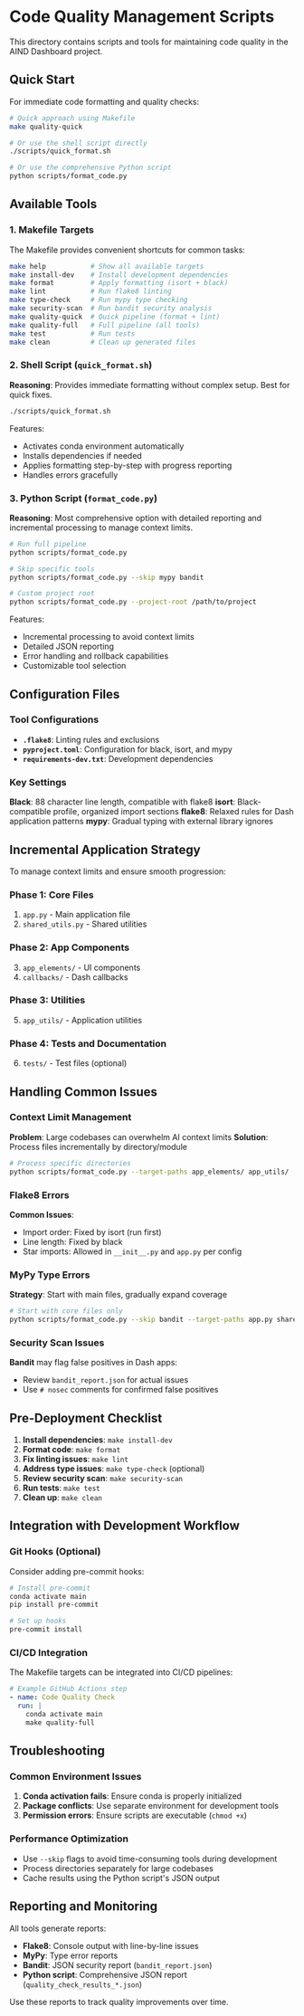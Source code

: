 # Code Quality Management Scripts

This directory contains scripts and tools for maintaining code quality in the AIND Dashboard project.

## Quick Start

For immediate code formatting and quality checks:

```bash
# Quick approach using Makefile
make quality-quick

# Or use the shell script directly
./scripts/quick_format.sh

# Or use the comprehensive Python script
python scripts/format_code.py
```

## Available Tools

### 1. Makefile Targets

The Makefile provides convenient shortcuts for common tasks:

```bash
make help           # Show all available targets
make install-dev    # Install development dependencies
make format         # Apply formatting (isort + black)
make lint           # Run flake8 linting
make type-check     # Run mypy type checking
make security-scan  # Run bandit security analysis
make quality-quick  # Quick pipeline (format + lint)
make quality-full   # Full pipeline (all tools)
make test           # Run tests
make clean          # Clean up generated files
```

### 2. Shell Script (`quick_format.sh`)

**Reasoning**: Provides immediate formatting without complex setup. Best for quick fixes.

```bash
./scripts/quick_format.sh
```

Features:
- Activates conda environment automatically
- Installs dependencies if needed
- Applies formatting step-by-step with progress reporting
- Handles errors gracefully

### 3. Python Script (`format_code.py`)

**Reasoning**: Most comprehensive option with detailed reporting and incremental processing to manage context limits.

```bash
# Run full pipeline
python scripts/format_code.py

# Skip specific tools
python scripts/format_code.py --skip mypy bandit

# Custom project root
python scripts/format_code.py --project-root /path/to/project
```

Features:
- Incremental processing to avoid context limits
- Detailed JSON reporting
- Error handling and rollback capabilities
- Customizable tool selection

## Configuration Files

### Tool Configurations

- **`.flake8`**: Linting rules and exclusions
- **`pyproject.toml`**: Configuration for black, isort, and mypy
- **`requirements-dev.txt`**: Development dependencies

### Key Settings

**Black**: 88 character line length, compatible with flake8
**isort**: Black-compatible profile, organized import sections
**flake8**: Relaxed rules for Dash application patterns
**mypy**: Gradual typing with external library ignores

## Incremental Application Strategy

To manage context limits and ensure smooth progression:

### Phase 1: Core Files
1. `app.py` - Main application file
2. `shared_utils.py` - Shared utilities

### Phase 2: App Components
3. `app_elements/` - UI components
4. `callbacks/` - Dash callbacks

### Phase 3: Utilities
5. `app_utils/` - Application utilities

### Phase 4: Tests and Documentation
6. `tests/` - Test files (optional)

## Handling Common Issues

### Context Limit Management

**Problem**: Large codebases can overwhelm AI context limits
**Solution**: Process files incrementally by directory/module

```bash
# Process specific directories
python scripts/format_code.py --target-paths app_elements/ app_utils/
```

### Flake8 Errors

**Common Issues**:
- Import order: Fixed by isort (run first)
- Line length: Fixed by black
- Star imports: Allowed in `__init__.py` and `app.py` per config

### MyPy Type Errors

**Strategy**: Start with main files, gradually expand coverage
```bash
# Start with core files only
python scripts/format_code.py --skip bandit --target-paths app.py shared_utils.py
```

### Security Scan Issues

**Bandit** may flag false positives in Dash apps:
- Review `bandit_report.json` for actual issues
- Use `# nosec` comments for confirmed false positives

## Pre-Deployment Checklist

1. **Install dependencies**: `make install-dev`
2. **Format code**: `make format`
3. **Fix linting issues**: `make lint`
4. **Address type issues**: `make type-check` (optional)
5. **Review security scan**: `make security-scan`
6. **Run tests**: `make test`
7. **Clean up**: `make clean`

## Integration with Development Workflow

### Git Hooks (Optional)

Consider adding pre-commit hooks:

```bash
# Install pre-commit
conda activate main
pip install pre-commit

# Set up hooks
pre-commit install
```

### CI/CD Integration

The Makefile targets can be integrated into CI/CD pipelines:

```yaml
# Example GitHub Actions step
- name: Code Quality Check
  run: |
    conda activate main
    make quality-full
```

## Troubleshooting

### Common Environment Issues

1. **Conda activation fails**: Ensure conda is properly initialized
2. **Package conflicts**: Use separate environment for development tools
3. **Permission errors**: Ensure scripts are executable (`chmod +x`)

### Performance Optimization

- Use `--skip` flags to avoid time-consuming tools during development
- Process directories separately for large codebases
- Cache results using the Python script's JSON output

## Reporting and Monitoring

All tools generate reports:
- **Flake8**: Console output with line-by-line issues
- **MyPy**: Type error reports
- **Bandit**: JSON security report (`bandit_report.json`)
- **Python script**: Comprehensive JSON report (`quality_check_results_*.json`)

Use these reports to track quality improvements over time. 